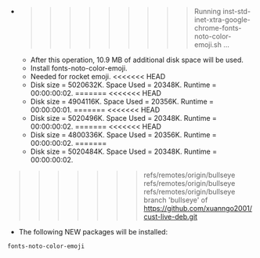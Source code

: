 * >>>>>>>>> Running inst-std-inet-xtra-google-chrome-fonts-noto-color-emoji.sh ...
  * After this operation, 10.9 MB of additional disk space will be used.
  * Install fonts-noto-color-emoji.
  * Needed for rocket emoji.
<<<<<<< HEAD
  * Disk size = 5020632K. Space Used = 20348K. Runtime = 00:00:00:02.
=======
<<<<<<< HEAD
  * Disk size = 4904116K. Space Used = 20356K. Runtime = 00:00:00:01.
=======
<<<<<<< HEAD
  * Disk size = 5020496K. Space Used = 20348K. Runtime = 00:00:00:02.
=======
<<<<<<< HEAD
  * Disk size = 4800336K. Space Used = 20356K. Runtime = 00:00:00:02.
=======
  * Disk size = 5020484K. Space Used = 20348K. Runtime = 00:00:00:02.
>>>>>>> refs/remotes/origin/bullseye
>>>>>>> refs/remotes/origin/bullseye
>>>>>>> refs/remotes/origin/bullseye
>>>>>>> branch 'bullseye' of https://github.com/xuanngo2001/cust-live-deb.git
  * The following NEW packages will be installed:
  ```bash
fonts-noto-color-emoji
  ```

